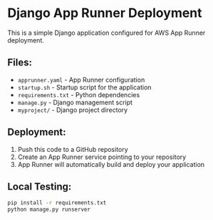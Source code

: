 # Django App Runner Deployment

This is a simple Django application configured for AWS App Runner deployment.

## Files:
- `apprunner.yaml` - App Runner configuration
- `startup.sh` - Startup script for the application
- `requirements.txt` - Python dependencies
- `manage.py` - Django management script
- `myproject/` - Django project directory

## Deployment:
1. Push this code to a GitHub repository
2. Create an App Runner service pointing to your repository
3. App Runner will automatically build and deploy your application

## Local Testing:
```bash
pip install -r requirements.txt
python manage.py runserver
```